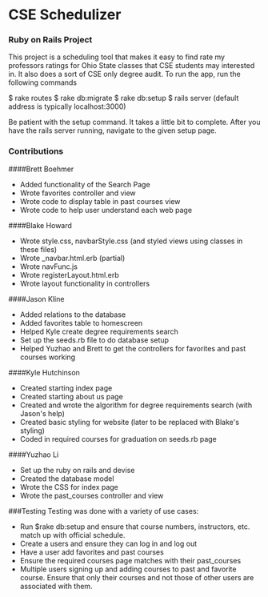 # CSE Schedulizer
### Ruby on Rails Project

This project is a scheduling tool that makes it easy to find rate my professors ratings for Ohio State classes that CSE students may interested in. It also does a sort of CSE only degree audit. To run the app, run the following commands

$ rake routes
$ rake db:migrate
$ rake db:setup
$ rails server (default address is typically localhost:3000)

Be patient with the setup command. It takes a little bit to complete. After you have the rails server running, navigate to the given setup page.

### Contributions

####Brett Boehmer
* Added functionality of the Search Page
* Wrote favorites controller and view
* Wrote code to display table in past courses view
* Wrote code to help user understand each web page

####Blake Howard
* Wrote style.css, navbarStyle.css (and styled views using classes in these files)
* Wrote \_navbar.html.erb (partial)
* Wrote navFunc.js
* Wrote registerLayout.html.erb
* Wrote layout functionality in controllers

####Jason Kline
* Added relations to the database
* Added favorites table to homescreen
* Helped Kyle create degree requirements search
* Set up the seeds.rb file to do database setup
* Helped Yuzhao and Brett to get the controllers for favorites and past courses working

####Kyle Hutchinson
* Created starting index page
* Created starting about us page
* Created and wrote the algorithm for degree requirements search (with Jason's help)
* Created basic styling for website (later to be replaced with Blake's styling)
* Coded in required courses for graduation on seeds.rb page

####Yuzhao Li
* Set up the ruby on rails and devise
* Created the database model
* Wrote the CSS for index page
* Wrote the past_courses controller and view

###Testing
Testing was done with a variety of use cases:
* Run $rake db:setup and ensure that course numbers, instructors, etc. match up with official schedule.
* Create a users and ensure they can log in and log out
* Have a user add favorites and past courses
* Ensure the required courses page matches with their past_courses
* Multiple users signing up and adding courses to past and favorite course. Ensure that only their courses and not those of other users are associated with them.
